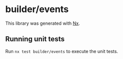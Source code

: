 # builder/events

This library was generated with [Nx](https://nx.dev).

## Running unit tests

Run `nx test builder/events` to execute the unit tests.
